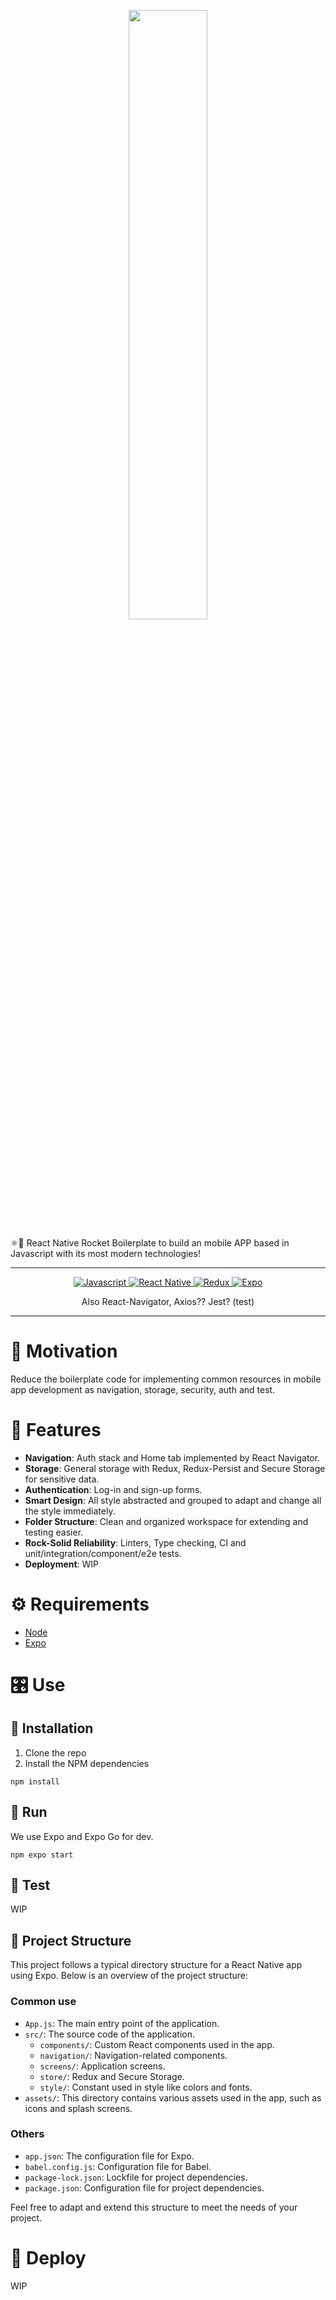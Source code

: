 <p align="center">
  <img style="width: 50%" src="https://lh3.googleusercontent.com/d/1xZN6eAKeqzUEHGvgli-CGOd80-KovM-6?authuser=0">
</p>

⚛️📲 React Native Rocket Boilerplate to build an mobile APP based in Javascript with its most modern technologies!

---
<p align="center">
    <a href="https://www.python.org/">
      <img src="https://img.shields.io/badge/javascript-%23F7DF1E.svg?&style=for-the-badge&logo=javascript&logoColor=black"
      alt="Javascript">
    </a>
    <a href="https://www.python.org/">
      <img src="https://img.shields.io/badge/React_Native-20232A?style=for-the-badge&logo=react&logoColor=61DAFB"
      alt="React Native">
    </a>
    <a href="https://www.python.org/">
      <img src="https://img.shields.io/badge/redux-%23764ABC.svg?&style=for-the-badge&logo=redux&logoColor=white"
      alt="Redux">
    </a>
    <a href="https://www.python.org/">
      <img src="https://img.shields.io/badge/Expo-1B1F23?style=for-the-badge&logo=expo&logoColor=white"
      alt="Expo">
    </a>
</p>
<p align="center">
        Also React-Navigator, Axios?? Jest? (test)
</p>


---

# 🚩 Motivation
Reduce the boilerplate code for implementing common resources in mobile app development as navigation, storage,
security, auth and test.

# 🧩 Features

- **Navigation**: Auth stack and Home tab implemented by React Navigator.
- **Storage**: General storage with Redux, Redux-Persist and Secure Storage for sensitive data. 
- **Authentication**: Log-in and sign-up forms.
- **Smart Design**: All style abstracted and grouped to adapt and change all the style immediately.
- **Folder Structure**: Clean and organized workspace for extending and testing easier.
- **Rock-Solid Reliability**: Linters, Type checking, CI and unit/integration/component/e2e tests.
- **Deployment**: WIP


# ⚙️ Requirements

- [Node](https://nodejs.org/en)
- [Expo](https://docs.expo.dev/get-started/installation/)

# 🎛️ Use
## 🔧  Installation
1. Clone the repo
2. Install the NPM dependencies
```shell
npm install
```

## 🔌 Run
We use Expo and Expo Go for dev.
```shell
npm expo start
```

## 🧪 Test
WIP

## 📁 Project Structure

This project follows a typical directory structure for a React Native app using Expo. Below is an overview of the project structure:

### Common use
- `App.js`: The main entry point of the application.
- `src/`: The source code of the application.
  - `components/`: Custom React components used in the app.
  - `navigation/`: Navigation-related components.
  - `screens/`: Application screens.
  - `store/`: Redux and Secure Storage.
  - `style/`: Constant used in style like colors and fonts.
- `assets/`: This directory contains various assets used in the app, such as icons and splash screens.
### Others
- `app.json`: The configuration file for Expo.
- `babel.config.js`: Configuration file for Babel.
- `package-lock.json`: Lockfile for project dependencies.
- `package.json`: Configuration file for project dependencies.


Feel free to adapt and extend this structure to meet the needs of your project.


# 🚀 Deploy
WIP